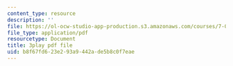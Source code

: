 ```yaml
---
content_type: resource
description: ''
file: https://ol-ocw-studio-app-production.s3.amazonaws.com/courses/7-016-introductory-biology-fall-2018/b8f67fd623e293a9442ade5b8c0f7eae_s1MoBTEcVYY.pdf
file_type: application/pdf
resourcetype: Document
title: 3play pdf file
uid: b8f67fd6-23e2-93a9-442a-de5b8c0f7eae
---
```

